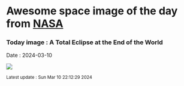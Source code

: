 
# Awesome space image of the day from [NASA](https://api.nasa.gov/)

### Today image : A Total Eclipse at the End of the World
Date : 2024-03-10

![](https://apod.nasa.gov/apod/image/2403/AntarcticEclipse_bruenjes_960.jpg)

<small>Latest update : Sun Mar 10 22:12:29 2024</small>
        